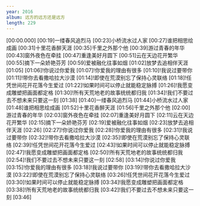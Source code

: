 ```yaml
---
year: 2016
album: 远方的远方还是远方
length: 229
---
```

[00:00.000] 
[00:19]一缕春风追烈马
[00:23]小桥流水过人家
[00:27]谁把相思绘成画
[00:31]十里花香醉天涯
[00:35]千里之外那个他
[00:39]游过青春的年华
[00:43]窗外夜色在牵挂
[00:47]重逢美好月圆下
[00:51]云在天边花开繁华
[00:55]摘下一朵娇艳芬芳
[00:59]爱被融化往事如烟
[01:02]放梦去追相伴天涯
[01:05]
[01:06]!你说过你爱我
[01:07]!你爱我的理由有很多
[01:10]!我说过要带你
[01:11]!带你去看撒哈拉大沙漠
[01:14]!即使在荒漠别忘了保持心灵联络
[01:18]!任凭世间花开花落今生爱过
[01:22]!如果时间可以停止就能稳定脉搏
[01:26]!我愿变成雕塑把画面都定格
[01:30]!所有天荒地老的故事统统都归我
[01:34]!我们不要过去不想未来只要这一刻
[01:38]
[01:40]一缕春风追烈马
[01:44]小桥流水过人家
[01:48]谁把相思绘成画
[01:52]十里花香醉天涯
[01:56]千里之外那个他
[02:00]游过青春的年华
[02:03]窗外夜色在牵挂
[02:07]重逢美好月圆下
[02:11]云在天边花开繁华
[02:15]摘下一朵娇艳芬芳
[02:19]爱被融化往事如烟
[02:23]放梦去追相伴天涯
[02:26]
[02:27]!你说过你爱我
[02:28]!你爱我的理由有很多
[02:31]!我说过要带你
[02:32]!带你去看撒哈拉大沙漠
[02:35]!即使在荒漠别忘了保持心灵联络
[02:39]!任凭世间花开花落今生爱过
[02:43]!如果时间可以停止就能稳定脉搏
[02:47]!我愿变成雕塑把画面都定格
[02:50]!所有天荒地老的故事统统都归我
[02:54]!我们不要过去不想未来只要这一刻
[02:58]
[03:14]!你说过你爱我
[03:15]!你爱我的理由有很多
[03:18]!我说过要带你
[03:19]!带你去看撒哈拉大沙漠
[03:22]!即使在荒漠别忘了保持心灵联络
[03:26]!任凭世间花开花落今生爱过
[03:30]!如果时间可以停止就能稳定脉搏
[03:34]!我愿变成雕塑把画面都定格
[03:38]!所有天荒地老的故事统统都归我
[03:42]!我们不要过去不想未来只要这一刻
[03:46]

